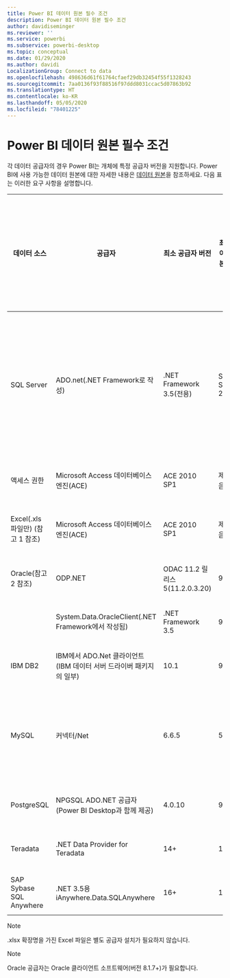 ```yaml
---
title: Power BI 데이터 원본 필수 조건
description: Power BI 데이터 원본 필수 조건
author: davidiseminger
ms.reviewer: ''
ms.service: powerbi
ms.subservice: powerbi-desktop
ms.topic: conceptual
ms.date: 01/29/2020
ms.author: davidi
LocalizationGroup: Connect to data
ms.openlocfilehash: 498636d61f61764cfaef29db32454f55f1328243
ms.sourcegitcommit: 7aa0136f93f88516f97ddd8031ccac5d07863b92
ms.translationtype: HT
ms.contentlocale: ko-KR
ms.lasthandoff: 05/05/2020
ms.locfileid: "78401225"
---
```

# <a name="power-bi-data-source-prerequisites"></a>Power BI 데이터 원본 필수 조건
각 데이터 공급자의 경우 Power BI는 개체에 특정 공급자 버전을 지원합니다. Power BI에 사용 가능한 데이터 원본에 대한 자세한 내용은 [데이터 원본](desktop-data-sources.md)을 참조하세요. 다음 표는 이러한 요구 사항을 설명합니다.

| 데이터 소스 | 공급자 | 최소 공급자 버전 | 최소 데이터 원본 버전 | 지원되는 데이터 원본 개체 | 다운로드 링크 |
| --- | --- | --- | --- | --- | --- |
| SQL Server |ADO.net(.NET Framework로 작성) |.NET Framework 3.5(전용) |SQL Server 2005+ |테이블/뷰, 스칼라 함수, 테이블 함수 |.NET Framework 3.5 이상에 포함됨 |
| 액세스 권한 |Microsoft Access 데이터베이스 엔진(ACE) |ACE 2010 SP1 |제한 없음 |테이블/뷰 |[다운로드 링크](https://go.microsoft.com/fwlink/?linkid=285987&clcid=0x409) |
| Excel(.xls 파일만) (참고 1 참조) |Microsoft Access 데이터베이스 엔진(ACE) |ACE 2010 SP1 |제한 없음 |테이블, 시트 |[다운로드 링크](https://go.microsoft.com/fwlink/?linkid=285987&clcid=0x409) |
| Oracle(참고 2 참조) |ODP.NET |ODAC 11.2 릴리스 5(11.2.0.3.20) |9.x+ |테이블/뷰 |[다운로드 링크](https://go.microsoft.com/fwlink/?linkid=272376&clcid=0x409) |
| | System.Data.OracleClient(.NET Framework에서 작성됨) |.NET Framework 3.5 |9.x+ |테이블/뷰 |.NET Framework 3.5 이상에 포함됨 |
| IBM DB2 |IBM에서 ADO.Net 클라이언트(IBM 데이터 서버 드라이버 패키지의 일부) |10.1 |9.1+ |테이블/뷰 |[다운로드 링크](https://go.microsoft.com/fwlink/?linkid=274911&clcid=0x409) |
| MySQL |커넥터/Net |6.6.5 |5.1 |테이블/뷰, 스칼라 함수 |[다운로드 링크](https://go.microsoft.com/fwlink/?linkid=278885&clcid=0x409) |
| PostgreSQL |NPGSQL ADO.NET 공급자(Power BI Desktop과 함께 제공) |4.0.10 |9.4 |테이블/뷰 |[다운로드 링크](https://go.microsoft.com/fwlink/?linkid=282716&clcid=0x409) |
| Teradata |.NET Data Provider for Teradata |14+ |12+ |테이블/뷰 |[다운로드 링크](https://go.microsoft.com/fwlink/?linkid=278886&clcid=0x409) |
| SAP Sybase SQL Anywhere |.NET 3.5용 iAnywhere.Data.SQLAnywhere |16+ |16+ |테이블/뷰 |[다운로드 링크](https://go.microsoft.com/fwlink/?linkid=324846) |

>[!NOTE]
>.xlsx 확장명을 가진 Excel 파일은 별도 공급자 설치가 필요하지 않습니다.

>[!NOTE]
>Oracle 공급자는 Oracle 클라이언트 소프트웨어(버전 8.1.7+)가 필요합니다.
> 
> 

